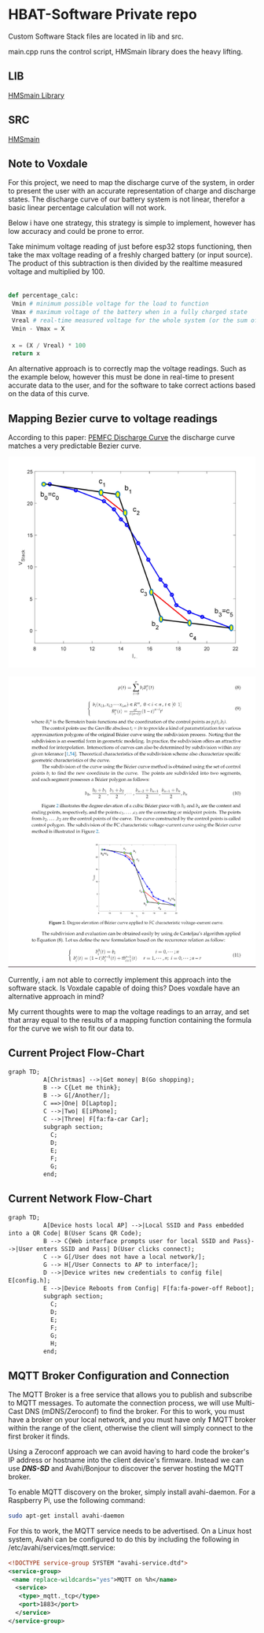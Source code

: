 # HBAT-Software Private repo

Custom Software Stack files are located in lib and src.

main.cpp runs the control script, HMSmain library does the heavy lifting.

## LIB

[HMSmain Library](HMSmain_Back_End/lib/HMSmain)

## SRC

[HMSmain](HMSmain_Back_End/src)

## Note to Voxdale

For this project, we need to map the discharge curve of the system, in order to present the user with an accurate representation of charge and discharge states.
The discharge curve of our battery system is not linear, therefor a basic linear percentage calculation will not work.

Below i have one strategy, this strategy is simple to implement, however has low accuracy and could be prone to error.

Take minimum voltage reading of just before esp32 stops functioning, then
take the max voltage reading of a freshly charged battery (or input source).
The product of this subtraction is then divided by the realtime measured voltage
and multiplied by 100.

```python

def percentage_calc:
 Vmin # minimum possible voltage for the load to function
 Vmax # maximum voltage of the battery when in a fully charged state
 Vreal # real-time measured voltage for the whole system (or the sum of all series connected cells individual readings)
 Vmin - Vmax = X

 x = (X / Vreal) * 100
 return x
```

An alternative approach is to correctly map the voltage readings. Such as the example below, however this must be done in real-time to present accurate data to the user, and for the software to take correct actions based on the data of this curve.

## Mapping Bezier curve to voltage readings

According to this paper: [PEMFC Discharge Curve](https://github.com/Prometheon-Technologies/HBAT-Software/blob/main/sustainability-12-08127-v2.pdf)
the discharge curve matches a very predictable Bezier curve.

![Curve](/imgs/curve.png)

![Curve+Math](/imgs/curve%2Bmath.png)

Currently, i am not able to correctly implement this approach into the software stack. Is Voxdale capable of doing this? Does voxdale have an alternative approach in mind?

My current thoughts were to map the voltage readings to an array, and set that array equal to the results of a mapping function containing the formula for the curve we wish to fit our data to.

## Current Project Flow-Chart

```mermaid
graph TD;
          A[Christmas] -->|Get money| B(Go shopping);
          B --> C{Let me think};
          B --> G[/Another/];
          C ==>|One| D[Laptop];
          C -->|Two| E[iPhone];
          C -->|Three| F[fa:fa-car Car];
          subgraph section;
            C;
            D;
            E;
            F;
            G;
          end;
```

## Current Network Flow-Chart

```mermaid
graph TD;
          A[Device hosts local AP] -->|Local SSID and Pass embedded into a QR Code| B(User Scans QR Code);
          B --> C{Web interface prompts user for local SSID and Pass}-->|User enters SSID and Pass| D(User clicks connect);
          C --> G[/User does not have a local network/];
          G --> H[/User Connects to AP to interface/];
          D -->|Device writes new credentials to config file| E[config.h];
          E -->|Device Reboots from Config| F[fa:fa-power-off Reboot];
          subgraph section;
            C;
            D;
            E;
            F;
            G;
            H;
          end;
```

## MQTT Broker Configuration and Connection

The MQTT Broker is a free service that allows you to publish and subscribe to MQTT messages.
To automate the connection process, we will use Multi-Cast DNS (mDNS/Zeroconf) to find the broker.
For this to work, you must have a broker on your local network, and you must have only **_1_** MQTT broker within the range of the client, otherwise the client will simply connect to the first broker it finds.

Using a Zeroconf approach we can avoid having to hard code the broker's IP address or hostname into the client device's firmware. Instead we can use **_DNS-SD_** and Avahi/Bonjour to discover the server hosting the MQTT broker.

To enable MQTT discovery on the broker, simply install avahi-daemon. For a Raspberry Pi, use the following command:

```bash
sudo apt-get install avahi-daemon
```

For this to work, the MQTT service needs to be advertised. On a Linux host system, Avahi can be configured to do this by including the following in /etc/avahi/services/mqtt.service:

```xml
<!DOCTYPE service-group SYSTEM "avahi-service.dtd">
<service-group>
 <name replace-wildcards="yes">MQTT on %h</name>
  <service>
   <type>_mqtt._tcp</type>
   <port>1883</port>
  </service>
</service-group>
```
